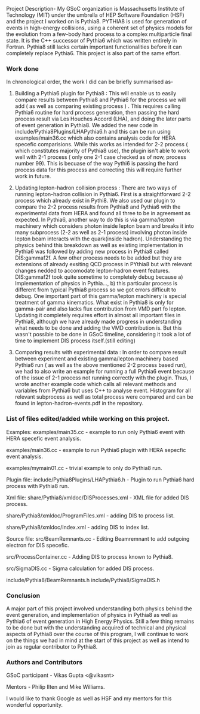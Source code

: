 Project Description-
My GSoC organization is Massachusetts Institute of Technology (MIT) under the umbrella of HEP Software Foundation (HSF) and the project I worked on is Pythia8.
PYTHIA8 is used for generation of events in high-energy collisions, using a coherent set of physics models for the evolution from a few-body hard process to a complex multiparticle final state. It is the C++ successor of Pythia6 which was written entirely in Fortran.
Pythia8 still lacks certain important functionalities before it can completely replace Pythia6. This project is also part of the same effort.

### Work done
In chronological order, the work I did can be briefly summarised as-

1. Building a Pythia6 plugin for Pythia8 : This will enable us to easily compare results between Pythia8 and Pythia6 for the process we will add ( as well as comparing existing process ) . This requires calling Pythia6 routine for hard process generation, then passing the hard process result via Les Houches Accord (LHA), and doing the later parts of event generation in Pythia8. We added the new code in include/Pythia8Plugins/LHAPythia6.h and this can be run using examples/main36.cc which also contains analysis code for HERA specefic comparisions. While this works as intended for 2-2 process ( which constitutes majority of Pythia8 use), the plugin isn't able to work well with 2-1 process ( only one 2-1 case checked as of now, process number 99). This is becuase of the way Pythi6 is passing the hard process data for this process and correcting this will require further work in future.

2. Updating lepton-hadron collision process : There are two ways of running lepton-hadron collision in Pythia6. First is a straightforward 2-2 process which already exist in Pythi8. We also used our plugin to compare the 2-2 process results from Pythia8 and Pythia6 with the experimental data from HERA and found all three to be in agreement as expected. In Pythia6, another way to do this is via gamma/lepton machinery which considers photon inside lepton beam and breaks it into many subprocess (2-2 as well as 2-1 process) involving photon inside lepton beam interacts with the quark(inside hadron). Understanding the physics behind this breakdown as well as existing implementation in Pythia6 was followed by adding new process in Pythia8 called DIS:gammaf2f. A few other process needs to be added but they are extensions of already exsiting QCD process in PYthia8 but with relevant changes nedded to accomodate lepton-hadron event features. DIS:gammaf2f took quite sometime to completely debug because a) Implementation of physics in Pythia..., b) this particular process is different from typical Pythia8 process so we got errors difficult to debug. One important part of this gamma/lepton machinery is special treatment of gamma kinematics. What exist in Pythia8 is only for gamma-pair and also lacks flux contribution from VMD part fo lepton. Updating it completely requires effort in almost all important files in Pythia8, although we have already made progress in understanding what needs to be done and adding the VMD contribution is. But this wasn't possible to be done in GSoC timeline, considering it took a lot of time to implement DIS process itself.(still editing)

3. Comparing results with experimental data : In order to compare result between experiment and existing gamma/lepton machinery based Pythia6 run ( as well as the above mentioned 2-2 process based run), we had to also write an example for running a full Pythia6 event because of the issue of 2-1 process not running correctly with the plugin. Thus, I wrote another example code which calls all relevant methods and variables from Pythia6 but uses C++ to analyse event. Histogram for all relevant subprocess as well as total process were compared and can be found in lepton-hadron-events.pdf in the repository.

### List of files edited/added while working on this project.
Examples:
examples/main35.cc  - example to run only Pythia6 event with HERA specefic event analysis.

examples/main36.cc  - example to run Pythia6 plugin with HERA sepecfic event analysis.

examples/mymain01.cc  - trivial example to only do Pythia8 run.

Plugin file:
include/Pythia8Plugins/LHAPythia6.h  - Plugin to run Pythia6 hard process with Pythia8 run. 

Xml file:
share/Pythia8/xmldoc/DISProcesses.xml - XML file for added DIS process.

share/Pythia8/xmldoc/ProgramFiles.xml - adding DIS to process list.

share/Pythia8/xmldoc/Index.xml - adding DIS to index list.

Source file:
src/BeamRemnants.cc - Editing Beamremnant to add outgoing electron for DIS specefic.

src/ProcessContainer.cc - Adding DIS to process known to Pythia8.

src/SigmaDIS.cc - Sigma calculation for added DIS process.

include/Pythia8/BeamRemnants.h
include/Pythia8/SigmaDIS.h


### Conclusion
A major part of this project involved understanding both physics behind the event generation, and implementation of physics in Pythia8 as well as Pythia6 of event generation in High Energy Physics. Still a few thing remains to be done but with the understanding acquired of technical and physical aspects of Pythia8 over the course of this program, I will continue to work on the things we had in mind at the start of this project as well as intend to join as regular contributor to Pythia8.

### Authors and Contributors
GSoC participant - Vikas Gupta <@vikasnt> 

Mentors - Philip Ilten and Mike Williams.

I would like to thank Google as well as HSF and my mentors for this wonderful opportunity.

